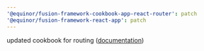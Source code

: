 ```yaml
---
'@equinor/fusion-framework-cookbook-app-react-router': patch
'@equinor/fusion-framework-react-app': patch
---
```


updated cookbook for routing ([documentation](https://equinor.github.io/fusion-framework/modules/navigation/))

